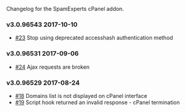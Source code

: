 Changelog for the SpamExperts cPanel addon. 

### v3.0.96543 2017-10-10

 - [#23](https://github.com/SpamExperts/cpanel-addon/issues/23) Stop using deprecated accesshash authentication method

### v3.0.96531 2017-09-06

 - [#24](https://github.com/SpamExperts/cpanel-addon/issues/24) Ajax requests are broken

### v3.0.96529 2017-08-24

 - [#18](https://github.com/SpamExperts/cpanel-addon/issues/18) Domains list is not displayed on cPanel interface
 - [#19](https://github.com/SpamExperts/cpanel-addon/issues/19) Script hook returned an invalid response - cPanel termination
